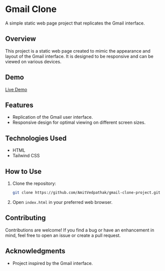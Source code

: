 # Gmail Clone

A simple static web page project that replicates the Gmail interface.

## Overview

This project is a static web page created to mimic the appearance and layout of the Gmail interface. It is designed to be responsive and can be viewed on various devices.

## Demo

[Live Demo](https://amitv-gmail-clone.vercel.app/)

## Features

- Replication of the Gmail user interface.
- Responsive design for optimal viewing on different screen sizes.

## Technologies Used

- HTML
- Tailwind CSS

## How to Use

1. Clone the repository:

    ```bash
    git clone https://github.com/AmitVedpathak/gmail-clone-project.git
    ```

2. Open `index.html` in your preferred web browser.


## Contributing

Contributions are welcome! If you find a bug or have an enhancement in mind, feel free to open an issue or create a pull request.


## Acknowledgments

- Project inspired by the Gmail interface.

